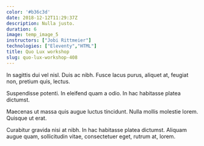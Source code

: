 ```yaml
---
color: '#b36c3d'
date: 2018-12-12T11:29:37Z
description: Nulla justo.
duration: 6
image: temp_image_5
instructors: ["Jobi Rittmeier"]
technologies: ["Eleventy","HTML"]
title: Quo Lux workshop
slug: quo-lux-workshop-408
---
```

In sagittis dui vel nisl. Duis ac nibh. Fusce lacus purus, aliquet at, feugiat non, pretium quis, lectus.

Suspendisse potenti. In eleifend quam a odio. In hac habitasse platea dictumst.

Maecenas ut massa quis augue luctus tincidunt. Nulla mollis molestie lorem. Quisque ut erat.

Curabitur gravida nisi at nibh. In hac habitasse platea dictumst. Aliquam augue quam, sollicitudin vitae, consectetuer eget, rutrum at, lorem.
